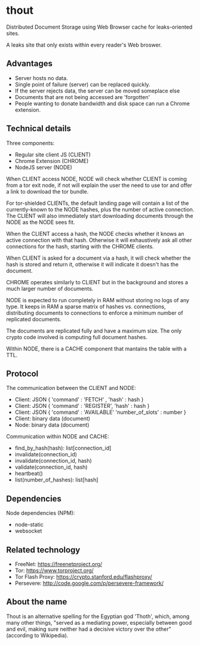 thout
=====

Distributed Document Storage using Web Browser cache for
leaks-oriented sites.

A leaks site that only exists within every reader's Web broswer.


Advantages
----------

* Server hosts no data.
* Single point of failure (server) can be replaced quickly.
* If the server rejects data, the server can be moved someplace else
* Documents that are not being accessed are 'forgotten'
* People wanting to donate bandwidth and disk space can run a Chrome
  extension.


Technical details
-----------------

Three components:

* Regular site client JS (CLIENT)
* Chrome Extension (CHROME)
* NodeJS server (NODE)

When CLIENT access NODE, NODE will check whether CLIENT is coming from
a tor exit node, if not will explain the user the need to use tor and
offer a link to download the tor bundle.

For tor-shielded CLIENTs, the default landing page will contain a list
of the currently-known to the NODE hashes, plus the number of active
connection. The CLIENT will also immediately start downloading
documents through the NODE as the NODE sees fit.

When the CLIENT access a hash, the NODE checks whether it knows an
active connection with that hash. Otherwise it will exhaustively ask
all other connections for the hash, starting with the CHROME clients.

When CLIENT is asked for a document via a hash, it will check whether
the hash is stored and return it, otherwise it will indicate it
doesn't has the document.

CHROME operates similarly to CLIENT but in the background and stores a
much larger number of documents.

NODE is expected to run completely in RAM without storing no logs of
any type. It keeps in RAM a sparse matrix of hashes vs. connections,
distributing documents to connections to enforce a minimum number of
replicated documents.

The documents are replicated fully and have a maximum size. The only
crypto code involved is computing full document hashes.

Within NODE, there is a CACHE component that mantains the table with a
TTL.

Protocol
--------

The communication between the CLIENT and NODE:

* Client: JSON { 'command' : 'FETCH' , 'hash' : hash }
* Client: JSON { 'command' : 'REGISTER', 'hash' : hash }
* Client: JSON { 'command' : 'AVAILABLE' 'number_of_slots' : number }
* Client: binary data (document)
* Node: binary data (document)

Communication within NODE and CACHE:

* find_by_hash(hash): list[connection_id]
* invalidate(connection_id)
* invalidate(connection_id, hash)
* validate(connection_id, hash)
* heartbeat()
* list(number_of_hashes): list[hash]

Dependencies
------------


Node dependencies (NPM):

* node-static
* websocket

Related technology
------------------

* FreeNet: https://freenetproject.org/ 
* Tor: https://www.torproject.org/ 
* Tor Flash Proxy: https://crypto.stanford.edu/flashproxy/ 
* Persevere: http://code.google.com/p/persevere-framework/

About the name
--------------

Thout is an alternative spelling for the Egyptian god 'Thoth', which,
among many other things, "served as a mediating power, especially
between good and evil, making sure neither had a decisive victory over
the other" (according to Wikipedia).
